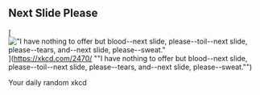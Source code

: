 ## Next Slide Please
[!["I have nothing to offer but blood--next slide, please--toil--next slide, please--tears, and--next slide, please--sweat."](https://imgs.xkcd.com/comics/next_slide_please.png)](https://xkcd.com/2470/ ""I have nothing to offer but blood--next slide, please--toil--next slide, please--tears, and--next slide, please--sweat."")

Your daily random xkcd
